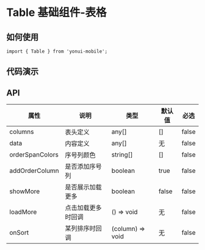 # Table 基础组件-表格
## 如何使用

```
import { Table } from 'yonui-mobile';

```

## 代码演示


## API

属性 | 说明 | 类型 | 默认值 | 必选
----|-----|------|------|------
columns | 表头定义 | any[] | [] | false
data | 内容定义 | any[] | 无 | false
orderSpanColors | 序号列颜色 | string[] | [] | false
addOrderColumn | 是否添加序号列 | boolean | true | false
showMore | 是否展示加载更多 | boolean | false | false
loadMore | 点击加载更多时回调 | () => void | 无 | false
onSort | 某列排序时回调 | (column) => void | 无 | false

